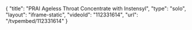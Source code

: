 {
    "title": "PRAI Ageless Throat Concentrate with Instensyl",
    "type": "solo",
    "layout": "iframe-static",
    "videoId": "112331614",
    "url": "\/tvpembed\/112331614"
}
